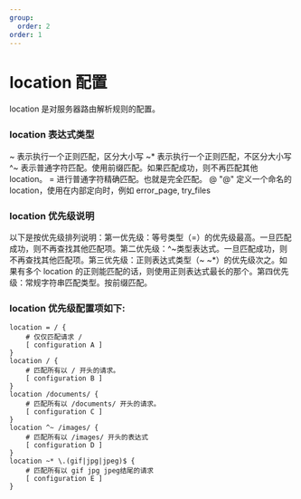 ```yaml
---
group:
  order: 2
order: 1
---
```


# location 配置

location 是对服务器路由解析规则的配置。

### location 表达式类型

~ 表示执行一个正则匹配，区分大小写 ~\* 表示执行一个正则匹配，不区分大小写 ^~ 表示普通字符匹配。使用前缀匹配。如果匹配成功，则不再匹配其他 location。 = 进行普通字符精确匹配。也就是完全匹配。 @ "@" 定义一个命名的 location，使用在内部定向时，例如 error_page, try_files

### location 优先级说明

以下是按优先级排列说明：第一优先级：等号类型（=）的优先级最高。一旦匹配成功，则不再查找其他匹配项。第二优先级：^~类型表达式。一旦匹配成功，则不再查找其他匹配项。第三优先级：正则表达式类型（~ ~\*）的优先级次之。如果有多个 location 的正则能匹配的话，则使用正则表达式最长的那个。第四优先级：常规字符串匹配类型。按前缀匹配。

### location 优先级配置项如下:

```nginx
location = / {
    # 仅仅匹配请求 /
    [ configuration A ]
}
location / {
    # 匹配所有以 / 开头的请求。
    [ configuration B ]
}
location /documents/ {
    # 匹配所有以 /documents/ 开头的请求。
    [ configuration C ]
}
location ^~ /images/ {
    # 匹配所有以 /images/ 开头的表达式
    [ configuration D ]
}
location ~* \.(gif|jpg|jpeg)$ {
    # 匹配所有以 gif jpg jpeg结尾的请求
    [ configuration E ]
}
```
